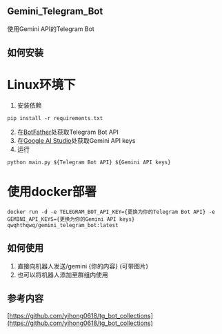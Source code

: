 ## Gemini_Telegram_Bot
使用Gemini API的Telegram Bot
## 如何安装
# Linux环境下
1. 安装依赖
```
pip install -r requirements.txt
```
2. 在[BotFather](https://t.me/BotFather)处获取Telegram Bot API
3. 在[Google AI Studio](https://makersuite.google.com/app/apikey)处获取Gemini API keys
4. 运行
```
python main.py ${Telegram Bot API} ${Gemini API keys}
```
# 使用docker部署
```
docker run -d -e TELEGRAM_BOT_API_KEY={更换为你的Telegram Bot API} -e GEMINI_API_KEYS={更换为你的Gemini API keys} qwqhthqwq/gemini_telegram_bot:latest
```
## 如何使用
1. 直接向机器人发送/gemini {你的内容}  (可带图片)
2. 也可以将机器人添加至群组内使用

## 参考内容
[https://github.com/yihong0618/tg_bot_collections](https://github.com/yihong0618/tg_bot_collections)

